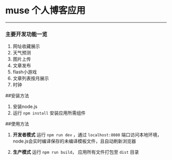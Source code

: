 # muse 个人博客应用

----------

### 主要开发功能一览 ###
1. 网址收藏展示
2. 天气预测
3. 图片上传
4. 文章发布
5. flash小游戏
6. 文章列表按月展示
7. 时钟

##安装方法
1. 安装node.js
2. 运行 `npm install` 安装应用所需组件

##使用方法
	
1. **开发者模式** 运行 `npm run dev` ，通过 `localhost:8080` 端口访问本地环境，node.js会实时编译保存的未编译模板文件，且自动刷新浏览器

2. **生产模式** 运行 `npm run build`， 应用所有文件打包至 `dist` 目录